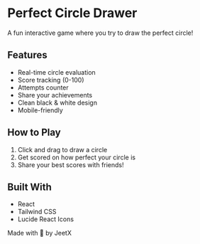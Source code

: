 # Perfect Circle Drawer

A fun interactive game where you try to draw the perfect circle! 

## Features
- Real-time circle evaluation
- Score tracking (0-100)
- Attempts counter
- Share your achievements
- Clean black & white design
- Mobile-friendly

## How to Play
1. Click and drag to draw a circle
2. Get scored on how perfect your circle is
3. Share your best scores with friends!

## Built With
- React
- Tailwind CSS
- Lucide React Icons

Made with 💖 by JeetX
